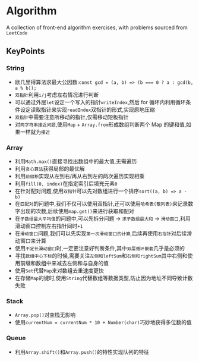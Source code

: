 # Algorithm

A collection of front-end algorithm exercises, with problems sourced from `LeetCode`

## KeyPoints

### String

- 欧几里得算法求最大公因数:`const gcd = (a, b) => (b === 0 ? a : gcd(b, a % b));`
- `双指针`利用`i/j`考虑左右情况进行判断
- 可以通过外层`let`设定一个写入的指针`writeIndex`,然后 for 循环内利用循环条件设定读取指针来实现`readIndex`双指针的形式,实现原地压缩
- `双指针`中需要注意所移动的指针,仅需移动短板指针
- 对`两字符串接近问题`,使用`Map` + `Array.from`形成数组判断两个 Map 的键和值,如果一样就为`接近`

### Array

- 利用`Math.max()`直接寻找出数组中的最大值,无需遍历
- 利用`贪心算法`获得局部的最优解
- 利用`前缀积`实现从左到右/再从右到左的两次遍历实现相乘
- 利用`fill(0, index)`在指定索引后填充元素`0`
- 在针对配对问题,使用`双指针`可以先对数组进行一个排序`sort((a, b) => a - b)`
- 在`匹配对`的问题中,我们不仅可以使用双指针,还可以使用`哈希表(散列表)`来记录数字出现的次数,后续使用`map.get()`来进行获取和配对
- 在`子数组最大平均值`的问题中,可以先拆分问题 -> `求子数组最大和` -> `滑动窗口`,利用滑动窗口控制左右指针同时`+1`
- 在`滑动窗口`问题,我们可以先实现`第一次滑动窗口的计算`,后续再使用`右指针`对后续滑动窗口来计算
- 使用`不定长滑动窗口`时,一定要注意好判断条件,其中`双层循环嵌套`几乎是必须的
- 寻找`数组中心下标`的时候,需要关注`左侧和leftSum`和`右侧和rightSum`其中右侧和使用前缀和数组中来减去左侧和与自身的值
- 使用`Set`代替`Map`来对数组去重速度更快
- 在存储`Map`的键时,使用`String`代替数组等数据类型,防止因为地址不同导致计数失败

### Stack

- `Array.pop()`对空栈无影响
- 使用`currentNum = currentNum * 10 + Number(char)`巧妙地获得多位数的值

### Queue

- 利用`Array.shift()`和`Array.push()`的特性实现队列的特征
